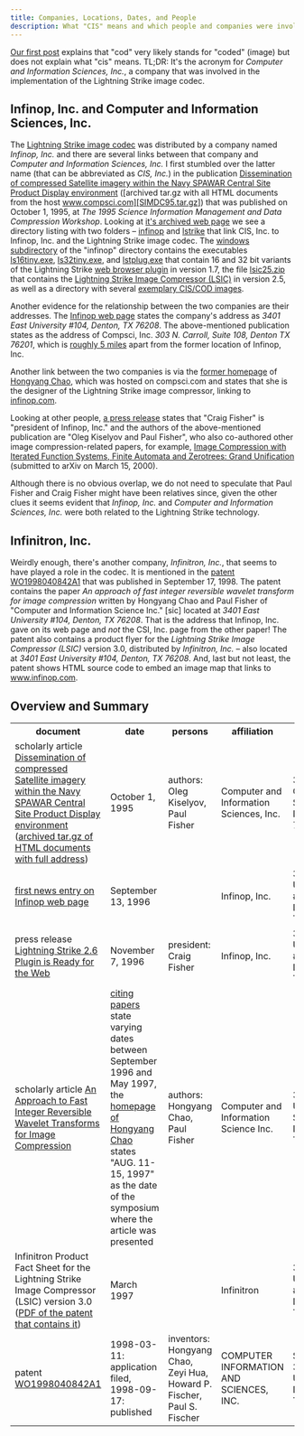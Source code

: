 ```yaml
---
title: Companies, Locations, Dates, and People
description: What "CIS" means and which people and companies were involved
---
```


[Our first post] explains that "cod" very likely stands for "coded"
(image) but does not explain what "cis" means. TL;DR: It's the acronym
for *Computer and Information Sciences, Inc.*, a company that was
involved in the implementation of the Lightning Strike image codec.

[Our first post]: https://cod.igada.de/2025/05/07/understanding-the-cis-cod-image-file-format.html

## Infinop, Inc. and Computer and Information Sciences, Inc.
The [Lightning Strike image codec] was distributed by a company named
*Infinop, Inc.* and there are several links between that company and
*Computer and Information Sciences, Inc.* I first stumbled over the
latter name (that can be abbreviated as *CIS, Inc.*) in the
publication [Dissemination of compressed Satellite imagery within the
Navy SPAWAR Central Site Product Display
environment](https://ntrs.nasa.gov/citations/19960008292) ([archived
tar.gz with all HTML documents from the host
www.compsci.com][SIMDC95.tar.gz]) that was published on October 1,
1995, at *The 1995 Science Information Management and Data Compression
Workshop*. Looking at [it's archived web page][compsci.com] we see a
directory listing with two folders – [infinop] and [lstrike] that link
CIS, Inc. to Infinop, Inc. and the Lightning Strike image codec. The
[windows subdirectory] of the "infinop" directory contains the
executables [ls16tiny.exe], [ls32tiny.exe], and [lstplug.exe] that
contain 16 and 32 bit variants of the Lightning Strike [web browser
plugin](documentation.html#web-browser-plugin) in version 1.7, the
file [lsic25.zip] that contains the [Lightning Strike Image Compressor
(LSIC)](documentation.html#lightning-strike-image-compressor-lsic) in
version 2.5, as well as a directory with several [exemplary CIS/COD
images].

[Lightning Strike image codec]: https://web.archive.org/web/19970613234152/http://www.infinop.com/nhtml/lsinfo.shtml
[SIMDC95.tar.gz]: https://web.archive.org/web/19970619034116/http://www.compsci.com:80/SIMDC95.tar.gz
[compsci.com]: https://web.archive.org/web/19970619034025/http://www.compsci.com/
[infinop]: https://web.archive.org/web/19970619034025/http://www.compsci.com/infinop/
[lstrike]: https://web.archive.org/web/19970619034025/http://www.compsci.com/lstrike/
[windows subdirectory]: https://web.archive.org/web/19970619034318/http://www.compsci.com/lstrike/windows/
[ls16tiny.exe]: https://web.archive.org/web/19970619034318/http://www.compsci.com/lstrike/windows/ls16tiny.exe
[ls32tiny.exe]: https://web.archive.org/web/19970619034318/http://www.compsci.com/lstrike/windows/ls32tiny.exe
[lstplug.exe]: https://web.archive.org/web/19970619034318/http://www.compsci.com/lstrike/windows/lstplug.exe
[lsic25.zip]: https://web.archive.org/web/19970619034938/http://www.compsci.com/lstrike/windows/CODEC/lsic25.zip
[exemplary CIS/COD images]: https://web.archive.org/web/19970619035057/http://www.compsci.com/lstrike/windows/CODEC/images/

Another evidence for the relationship between the two companies are
their addresses. The [Infinop web page][infinop] states the company's
address as *3401 East University #104, Denton, TX 76208*. The
above-mentioned publication states as the address of Compsci,
Inc. *303 N. Carroll, Suite 108, Denton TX 76201*, which is [roughly 5
miles](https://maps.app.goo.gl/NUYagtAU8kUNGD757) apart from the
former location of Infinop, Inc.

Another link between the two companies is via the [former
homepage](https://web.archive.org/web/19990220121339/http://www.compsci.com/%7Echao/)
of [Hongyang
Chao](https://scholar.google.de/citations?hl=de&user=qnbpG6gAAAAJ),
which was hosted on compsci.com and states that she is the designer of
the Lightning Strike image compressor, linking to
[infinop.com](https://web.archive.org/web/19990220121339/http://www.infinop.com/).

Looking at other people, [a press release] states that "Craig Fisher"
is "president of Infinop, Inc." and the authors of the above-mentioned
publication are "Oleg Kiselyov and Paul Fisher", who also co-authored
other image compression-related papers, for example, [Image
Compression with Iterated Function Systems, Finite Automata and
Zerotrees: Grand Unification](https://arxiv.org/abs/cs/0003065)
(submitted to arXiv on March 15, 2000).

[a press release]: https://web.archive.org/web/19970613234255/http://www.infinop.com/nhtml/press.shtml

Although there is no obvious overlap, we do not need to speculate that
Paul Fisher and Craig Fisher might have been relatives since, given
the other clues it seems evident that *Infinop, Inc.*  and *Computer
and Information Sciences, Inc.* were both related to the Lightning
Strike technology.


## Infinitron, Inc.

Weirdly enough, there's another company, *Infinitron, Inc.*, that
seems to have played a role in the codec. It is mentioned in the
[patent WO1998040842A1] that was published in September 17, 1998. The
patent contains the paper *An approach of fast integer reversible
wavelet transform for image compression* written by Hongyang Chao and
Paul Fisher of "Computer and Information Science Inc." [sic] located
at *3401 East University #104, Denton, TX 76208*. That is the address
that Infinop, Inc. gave on its web page and *not* the CSI, Inc. page
from the other paper! The patent also contains a product flyer for the
*Lightning Strike Image Compressor (LSIC)* version 3.0, distributed by
*Infinitron, Inc.*  – also located at *3401 East University #104,
Denton, TX 76208*. And, last but not least, the patent shows HTML
source code to embed an image map that links to www.infinop.com.

[patent WO1998040842A1]: https://patents.google.com/patent/WO1998040842A1

## Overview and Summary

<table>
  <tr>
    <th>document</th><th>date</th><th>persons</th><th>affiliation</th><th>address</th>
  </tr>
  <tr>
    <td>scholarly article <a href="https://ntrs.nasa.gov/citations/19960008292">Dissemination of compressed Satellite imagery within the Navy SPAWAR Central Site Product Display environment</a> (<a href="https://web.archive.org/web/19970619034116/http://www.compsci.com:80/SIMDC95.tar.gz">archived tar.gz of HTML documents with full address</a>) </td>
    <td>October 1, 1995</td>
    <td>authors: Oleg Kiselyov, Paul Fisher</td>
    <td>Computer and Information Sciences, Inc.</td>
    <td>303 N. Carroll, Suite 108, Denton TX 76201</td>
  </tr>
  <tr>
    <td><a href="https://web.archive.org/web/19970613234247/http://www.infinop.com/nhtml/news.shtml">first news entry on Infinop web page</a></td>
    <td>September 13, 1996</td>
    <td></td>
    <td>Infinop, Inc.</td>
    <td>3401 East University #104, Denton, TX 76208</td>
  </tr>
  <tr>
    <td>press release <a href="https://web.archive.org/web/19970613234255/http://www.infinop.com/nhtml/press.shtml">Lightning Strike 2.6 Plugin is Ready for the Web</a></td>
    <td>November 7, 1996</td>
    <td>president: Craig Fisher</td>
    <td>Infinop, Inc.</td>
    <td>3401 East University #104, Denton, TX 76208</td>
  </tr>
  <tr>
    <td>scholarly article <a href="https://www.researchgate.net/publication/2342291_An_Approach_to_Fast_Integer_Reversible_Wavelet_Transforms_for_Image_Compression">An Approach to Fast Integer Reversible Wavelet Transforms for Image Compression</a></td>
    <td><a href="https://www.google.de/search?q=%22An%20Approach%20to%20Fast%20Integer%20Reversible%20Wavelet%20Transforms%20for%20Image%20Compression%22">citing papers</a> state varying dates between September 1996 and May 1997, the <a href="https://web.archive.org/web/19990220160521/http://www.compsci.com/%7Echao/Publication/">homepage of Hongyang Chao</a> states "AUG. 11-15, 1997" as the date of the symposium where the article was presented</td>
    <td>authors: Hongyang Chao, Paul Fisher</td>
    <td>Computer and Information Science Inc.</td>
    <td>3401 E. University, Suite 104. Denton, TX 76208</td>
  </tr>
  <tr>
    <td>Infinitron Product Fact Sheet for the Lightning Strike Image Compressor (LSIC) version 3.0 (<a href="https://patentimages.storage.googleapis.com/84/9b/5b/4194d0fadb63e7/WO1998040842A1.pdf">PDF of the patent that contains it</a>)</td>
    <td>March 1997</td>
    <td></td>
    <td>Infinitron</td>
    <td>3401 East University, #104, Denton, TX.76208</td>
  </tr>
  <tr>
    <td>patent <a href="https://patents.google.com/patent/WO1998040842A1">WO1998040842A1</a></td>
    <td>1998-03-11: application filed, 1998-09-17: published</td>
    <td>inventors: Hongyang Chao, Zeyi Hua, Howard P. Fischer, Paul S. Fischer</td>
    <td>COMPUTER INFORMATION AND SCIENCES, INC.</td>
    <td>Suite 104, 3401 East University, Denton, TX 76208</td>
  </tr>
</table>
